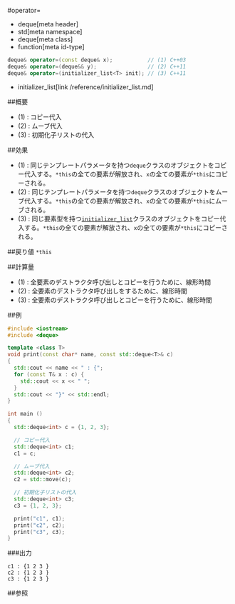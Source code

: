 #operator=
* deque[meta header]
* std[meta namespace]
* deque[meta class]
* function[meta id-type]

```cpp
deque& operator=(const deque& x);           // (1) C++03
deque& operator=(deque&& y);                // (2) C++11
deque& operator=(initializer_list<T> init); // (3) C++11
```
* initializer_list[link /reference/initializer_list.md]

##概要
- (1) : コピー代入
- (2) : ムーブ代入
- (3) : 初期化子リストの代入


##効果
- (1) : 同じテンプレートパラメータを持つ`deque`クラスのオブジェクトをコピー代入する。`*this`の全ての要素が解放され、`x`の全ての要素が`*this`にコピーされる。
- (2) : 同じテンプレートパラメータを持つ`deque`クラスのオブジェクトをムーブ代入する。`*this`の全ての要素が解放され、`x`の全ての要素が`*this`にムーブされる。
- (3) : 同じ要素型を持つ[`initializer_list`](/reference/initializer_list.md)クラスのオブジェクトをコピー代入する。`*this`の全ての要素が解放され、`x`の全ての要素が`*this`にコピーされる。


##戻り値
`*this`


##計算量
- (1) : 全要素のデストラクタ呼び出しとコピーを行うために、線形時間
- (2) : 全要素のデストラクタ呼び出しをするために、線形時間
- (3) : 全要素のデストラクタ呼び出しとコピーを行うために、線形時間


##例
```cpp
#include <iostream>
#include <deque>

template <class T>
void print(const char* name, const std::deque<T>& c)
{
  std::cout << name << " : {";
  for (const T& x : c) {
    std::cout << x << " ";
  }
  std::cout << "}" << std::endl;
}

int main ()
{
  std::deque<int> c = {1, 2, 3};

  // コピー代入
  std::deque<int> c1;
  c1 = c;

  // ムーブ代入
  std::deque<int> c2;
  c2 = std::move(c);

  // 初期化子リストの代入
  std::deque<int> c3;
  c3 = {1, 2, 3};

  print("c1", c1);
  print("c2", c2);
  print("c3", c3);
}
```

###出力
```
c1 : {1 2 3 }
c2 : {1 2 3 }
c3 : {1 2 3 }
```

##参照


